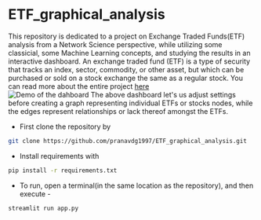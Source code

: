 # ETF_graphical_analysis

This repository is dedicated to a project on Exchange Traded Funds(ETF) analysis from a Network Science perspective, while utilizing some classicial, some Machine Learning concepts, and studying the results in an interactive dashboard. An exchange traded fund (ETF) is a type of security that tracks  an  index,  sector,  commodity,  or  other  asset,  but which can be purchased or sold on a stock exchange the same  as  a  regular  stock. You can read more about the entire project [here]()\
![Demo of the dahboard](https://github.com/pranavdg1997/ETF_graphical_analysis/blob/main/assets/demo.gif)
The above dashboard let's us adjust settings before creating a graph representing individual ETFs or stocks nodes, while the edges represent relationships or lack thereof amongst the ETFs.

 * First clone the repository by 
 ```sh
git clone https://github.com/pranavdg1997/ETF_graphical_analysis.git
```
 * Install requirements with 
 
 ```sh
pip install -r requirements.txt
```

 * To run, open a terminal(in the same location as the repository), and then execute - 

 ```sh
streamlit run app.py
```
